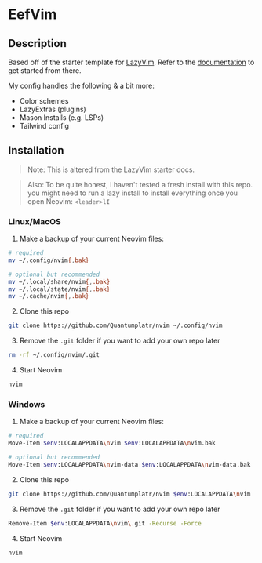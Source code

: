 # EefVim

## Description

Based off of the starter template for [LazyVim](https://github.com/LazyVim/LazyVim).
Refer to the [documentation](https://lazyvim.github.io/installation) to get started from there.

My config handles the following & a bit more:
- Color schemes
- LazyExtras (plugins)
- Mason Installs (e.g. LSPs)
- Tailwind config

## Installation

> Note: This is altered from the LazyVim starter docs.

> Also: To be quite honest, I haven't tested a fresh install with this repo.
> you might need to run a lazy install to install everything once you open
> Neovim: `<leader>lI`

### Linux/MacOS

1. Make a backup of your current Neovim files:
```bash
# required
mv ~/.config/nvim{,bak}

# optional but recommended
mv ~/.local/share/nvim{,.bak}
mv ~/.local/state/nvim{,.bak}
mv ~/.cache/nvim{,.bak}
```
2. Clone this repo
```bash
git clone https://github.com/Quantumplatr/nvim ~/.config/nvim
```
3. Remove the `.git` folder if you want to add your own repo later
```bash
rm -rf ~/.config/nvim/.git
```
4. Start Neovim
```bash
nvim
```

### Windows

1. Make a backup of your current Neovim files:
```bash
# required
Move-Item $env:LOCALAPPDATA\nvim $env:LOCALAPPDATA\nvim.bak

# optional but recommended
Move-Item $env:LOCALAPPDATA\nvim-data $env:LOCALAPPDATA\nvim-data.bak
```
2. Clone this repo
```bash
git clone https://github.com/Quantumplatr/nvim $env:LOCALAPPDATA\nvim
```
3. Remove the `.git` folder if you want to add your own repo later
```bash
Remove-Item $env:LOCALAPPDATA\nvim\.git -Recurse -Force
```
4. Start Neovim
```bash
nvim
```


